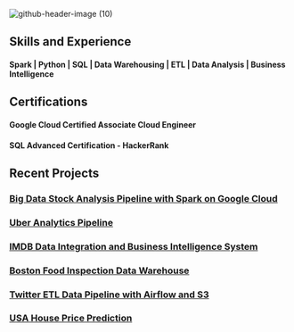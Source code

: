 ![github-header-image (10)](https://github.com/prashanti-ps/prashanti-ps/assets/78148121/ac154cc0-35ec-4e99-b195-6435b45565a8)

## Skills and Experience
#### Spark | Python | SQL | Data Warehousing | ETL | Data Analysis | Business Intelligence


## Certifications
#### Google Cloud Certified Associate Cloud Engineer
#### SQL Advanced Certification - HackerRank


## Recent Projects

### [Big Data Stock Analysis Pipeline with Spark on Google Cloud](https://github.com/prashanti-ps/Big_Data_Stock_Analysis_With_Cloud)

### [Uber Analytics Pipeline](https://github.com/prashanti-ps/Uber_Data_Analysis_Pipeline)

### [IMDB Data Integration and Business Intelligence System](https://github.com/prashanti-ps/IMDB_Data_Integration_and_Visualization_System)

### [Boston Food Inspection Data Warehouse](https://github.com/prashanti-ps/Boston_Food_Inspection_DataWarehouse)

### [Twitter ETL Data Pipeline with Airflow and S3](https://github.com/prashanti-ps/Twitter_Airflow_Data_Pipeline) 

### [USA House Price Prediction](https://github.com/prashanti-ps/United_States_House_Rent_Prediction)




